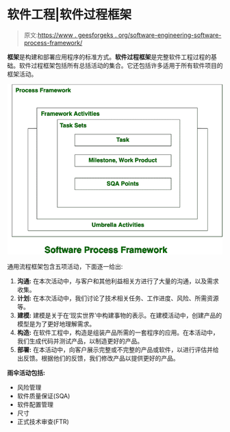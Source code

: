# 软件工程|软件过程框架

> 原文:[https://www . geesforgeks . org/software-engineering-software-process-framework/](https://www.geeksforgeeks.org/software-engineering-software-process-framework/)

**框架**是构建和部署应用程序的标准方式。**软件过程框架**是完整软件工程过程的基础。软件过程框架包括所有总括活动的集合。它还包括许多适用于所有软件项目的框架活动。

![](img/52fb1bda9ea89d312bd6422cc42a792f.png)

通用流程框架包含五项活动，下面逐一给出:

1.  **沟通:**
    在本次活动中，与客户和其他利益相关方进行了大量的沟通，以及需求收集。
2.  **计划:**
    在本次活动中，我们讨论了技术相关任务、工作进度、风险、所需资源等。
3.  **建模:**
    建模是关于在‘现实世界’中构建事物的表示。在建模活动中，创建产品的模型是为了更好地理解需求。
4.  **构造:**
    在软件工程中，构造是组装产品所需的一套程序的应用。在本活动中，我们生成代码并测试产品，以制造更好的产品。
5.  **部署:**
    在本活动中，向客户展示完整或不完整的产品或软件，以进行评估并给出反馈。根据他们的反馈，我们修改产品以提供更好的产品。

**雨伞活动包括:**

*   风险管理
*   软件质量保证(SQA)
*   软件配置管理
*   尺寸
*   正式技术审查(FTR)
